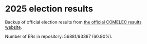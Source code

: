 # 2025 election results

Backup of official election results from [the official COMELEC results website](https://2025electionresults.comelec.gov.ph).






Number of ERs in repository: 56881/93387 (60.90%).

